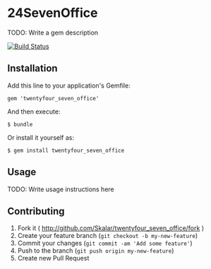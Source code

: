 # 24SevenOffice

TODO: Write a gem description

[![Build Status](https://travis-ci.org/Skalar/twentyfour_seven_office.svg?branch=master)](https://travis-ci.org/Skalar/twentyfour_seven_office)

## Installation

Add this line to your application's Gemfile:

    gem 'twentyfour_seven_office'

And then execute:

    $ bundle

Or install it yourself as:

    $ gem install twentyfour_seven_office

## Usage

TODO: Write usage instructions here

## Contributing

1. Fork it ( http://github.com/Skalar/twentyfour_seven_office/fork )
2. Create your feature branch (`git checkout -b my-new-feature`)
3. Commit your changes (`git commit -am 'Add some feature'`)
4. Push to the branch (`git push origin my-new-feature`)
5. Create new Pull Request
